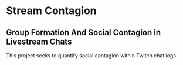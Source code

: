 # Stream Contagion

## Group Formation And Social Contagion in Livestream Chats

This project seeks to quantify social contagion within Twitch chat logs.